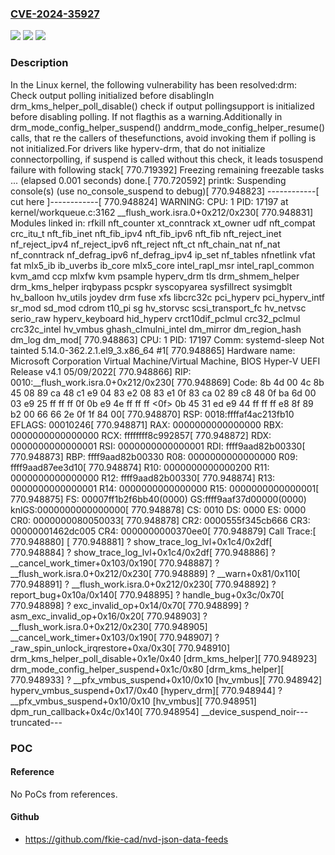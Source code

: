 ### [CVE-2024-35927](https://cve.mitre.org/cgi-bin/cvename.cgi?name=CVE-2024-35927)
![](https://img.shields.io/static/v1?label=Product&message=Linux&color=blue)
![](https://img.shields.io/static/v1?label=Version&message=1da177e4c3f4%3C%20786c27982a39%20&color=brighgreen)
![](https://img.shields.io/static/v1?label=Vulnerability&message=n%2Fa&color=brighgreen)

### Description

In the Linux kernel, the following vulnerability has been resolved:drm: Check output polling initialized before disablingIn drm_kms_helper_poll_disable() check if output pollingsupport is initialized before disabling polling. If not flagthis as a warning.Additionally in drm_mode_config_helper_suspend() anddrm_mode_config_helper_resume() calls, that re the callers of thesefunctions, avoid invoking them if polling is not initialized.For drivers like hyperv-drm, that do not initialize connectorpolling, if suspend is called without this check, it leads tosuspend failure with following stack[  770.719392] Freezing remaining freezable tasks ... (elapsed 0.001 seconds) done.[  770.720592] printk: Suspending console(s) (use no_console_suspend to debug)[  770.948823] ------------[ cut here ]------------[  770.948824] WARNING: CPU: 1 PID: 17197 at kernel/workqueue.c:3162 __flush_work.isra.0+0x212/0x230[  770.948831] Modules linked in: rfkill nft_counter xt_conntrack xt_owner udf nft_compat crc_itu_t nft_fib_inet nft_fib_ipv4 nft_fib_ipv6 nft_fib nft_reject_inet nf_reject_ipv4 nf_reject_ipv6 nft_reject nft_ct nft_chain_nat nf_nat nf_conntrack nf_defrag_ipv6 nf_defrag_ipv4 ip_set nf_tables nfnetlink vfat fat mlx5_ib ib_uverbs ib_core mlx5_core intel_rapl_msr intel_rapl_common kvm_amd ccp mlxfw kvm psample hyperv_drm tls drm_shmem_helper drm_kms_helper irqbypass pcspkr syscopyarea sysfillrect sysimgblt hv_balloon hv_utils joydev drm fuse xfs libcrc32c pci_hyperv pci_hyperv_intf sr_mod sd_mod cdrom t10_pi sg hv_storvsc scsi_transport_fc hv_netvsc serio_raw hyperv_keyboard hid_hyperv crct10dif_pclmul crc32_pclmul crc32c_intel hv_vmbus ghash_clmulni_intel dm_mirror dm_region_hash dm_log dm_mod[  770.948863] CPU: 1 PID: 17197 Comm: systemd-sleep Not tainted 5.14.0-362.2.1.el9_3.x86_64 #1[  770.948865] Hardware name: Microsoft Corporation Virtual Machine/Virtual Machine, BIOS Hyper-V UEFI Release v4.1 05/09/2022[  770.948866] RIP: 0010:__flush_work.isra.0+0x212/0x230[  770.948869] Code: 8b 4d 00 4c 8b 45 08 89 ca 48 c1 e9 04 83 e2 08 83 e1 0f 83 ca 02 89 c8 48 0f ba 6d 00 03 e9 25 ff ff ff 0f 0b e9 4e ff ff ff <0f> 0b 45 31 ed e9 44 ff ff ff e8 8f 89 b2 00 66 66 2e 0f 1f 84 00[  770.948870] RSP: 0018:ffffaf4ac213fb10 EFLAGS: 00010246[  770.948871] RAX: 0000000000000000 RBX: 0000000000000000 RCX: ffffffff8c992857[  770.948872] RDX: 0000000000000001 RSI: 0000000000000001 RDI: ffff9aad82b00330[  770.948873] RBP: ffff9aad82b00330 R08: 0000000000000000 R09: ffff9aad87ee3d10[  770.948874] R10: 0000000000000200 R11: 0000000000000000 R12: ffff9aad82b00330[  770.948874] R13: 0000000000000001 R14: 0000000000000000 R15: 0000000000000001[  770.948875] FS:  00007ff1b2f6bb40(0000) GS:ffff9aaf37d00000(0000) knlGS:0000000000000000[  770.948878] CS:  0010 DS: 0000 ES: 0000 CR0: 0000000080050033[  770.948878] CR2: 0000555f345cb666 CR3: 00000001462dc005 CR4: 0000000000370ee0[  770.948879] Call Trace:[  770.948880]  <TASK>[  770.948881]  ? show_trace_log_lvl+0x1c4/0x2df[  770.948884]  ? show_trace_log_lvl+0x1c4/0x2df[  770.948886]  ? __cancel_work_timer+0x103/0x190[  770.948887]  ? __flush_work.isra.0+0x212/0x230[  770.948889]  ? __warn+0x81/0x110[  770.948891]  ? __flush_work.isra.0+0x212/0x230[  770.948892]  ? report_bug+0x10a/0x140[  770.948895]  ? handle_bug+0x3c/0x70[  770.948898]  ? exc_invalid_op+0x14/0x70[  770.948899]  ? asm_exc_invalid_op+0x16/0x20[  770.948903]  ? __flush_work.isra.0+0x212/0x230[  770.948905]  __cancel_work_timer+0x103/0x190[  770.948907]  ? _raw_spin_unlock_irqrestore+0xa/0x30[  770.948910]  drm_kms_helper_poll_disable+0x1e/0x40 [drm_kms_helper][  770.948923]  drm_mode_config_helper_suspend+0x1c/0x80 [drm_kms_helper][  770.948933]  ? __pfx_vmbus_suspend+0x10/0x10 [hv_vmbus][  770.948942]  hyperv_vmbus_suspend+0x17/0x40 [hyperv_drm][  770.948944]  ? __pfx_vmbus_suspend+0x10/0x10 [hv_vmbus][  770.948951]  dpm_run_callback+0x4c/0x140[  770.948954]  __device_suspend_noir---truncated---

### POC

#### Reference
No PoCs from references.

#### Github
- https://github.com/fkie-cad/nvd-json-data-feeds


